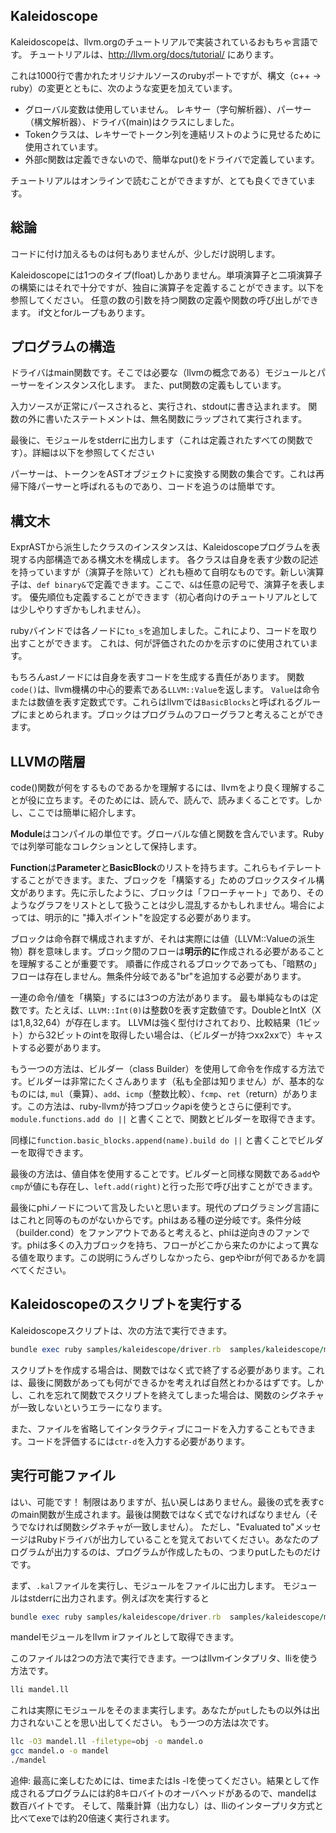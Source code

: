Kaleidoscope
--------------

Kaleidoscopeは、llvm.orgのチュートリアルで実装されているおもちゃ言語です。 チュートリアルは、http://llvm.org/docs/tutorial/ にあります。

これは1000行で書かれたオリジナルソースのrubyポートですが、構文（c++ -> ruby​​）の変更とともに、次のような変更を加えています。

- グローバル変数は使用していません。 レキサー（字句解析器）、パーサー（構文解析器）、ドライバ(main)はクラスにしました。
- Tokenクラスは、レキサーでトークン列を連結リストのように見せるために使用されています。
- 外部c関数は定義できないので、簡単なput()をドライバで定義しています。

チュートリアルはオンラインで読むことができますが、とても良くできています。

総論
-------

コードに付け加えるものは何もありませんが、少しだけ説明します。

Kaleidoscopeには1つのタイプ(float)しかありません。単項演算子と二項演算子の構築にはそれで十分ですが、独自に演算子を定義することができます。以下を参照してください。 任意の数の引数を持つ関数の定義や関数の呼び出しができます。 if文とforループもあります。

プログラムの構造
----------------

ドライバはmain関数です。そこでは必要な（llvmの概念である）モジュールとパーサーをインスタンス化します。 また、put関数の定義もしています。

入力ソースが正常にパースされると、実行され、stdoutに書き込まれます。 関数の外に書いたステートメントは、無名関数にラップされて実行されます。

最後に、モジュールをstderrに出力します（これは定義されたすべての関数です）。詳細は以下を参照してください

パーサーは、トークンをASTオブジェクトに変換する関数の集合です。これは再帰下降パーサーと呼ばれるものであり、コードを追うのは簡単です。

構文木
-----------

ExprASTから派生したクラスのインスタンスは、Kaleidoscopeプログラムを表現する内部構造である構文木を構成します。 各クラスは自身を表す少数の記述を持っていますが（演算子を除いて）どれも極めて自明なものです。新しい演算子は、`def binary&`で定義できます。ここで、`&`は任意の記号で、演算子を表します。 優先順位も定義することができます（初心者向けのチュートリアルとしては少しやりすぎかもしれません）。

rubyバインドでは各ノードに`to_s`を追加しました。これにより、コードを取り出すことができます。 これは、何が評価されたのかを示すのに使用されています。

もちろんastノードには自身を表すコードを生成する責任があります。 関数`code()`は、llvm機構の中心的要素である`LLVM::Value`を返します。 `Value`は命令または数値を表す定数式です。これらはllvmでは`BasicBlocks`と呼ばれるグループにまとめられます。ブロックはプログラムのフローグラフと考えることができます。

LLVMの階層
-----------------

code()関数が何をするものであるかを理解するには、llvmをより良く理解することが役に立ちます。そのためには、読んで、読んで、読みまくることです。しかし、ここでは簡単に紹介します。

**Module**はコンパイルの単位です。グローバルな値と関数を含んでいます。Rubyでは列挙可能なコレクションとして保持します。

**Function**は**Parameter**と**BasicBlock**のリストを持ちます。これらもイテレートすることができます。また、ブロックを「構築する」ためのブロックスタイル構文があります。先に示したように、ブロックは「フローチャート」であり、そのようなグラフをリストとして扱うことは少し混乱するかもしれません。場合によっては、明示的に "挿入ポイント"を設定する必要があります。

ブロックは命令群で構成されますが、それは実際には値（LLVM::Valueの派生物）群を意味します。ブロック間のフローは**明示的に**作成される必要があることを理解することが重要です。 順番に作成されるブロックであっても、「暗黙の」フローは存在しません。無条件分岐である"br"を追加する必要があります。

一連の命令/値を「構築」するには3つの方法があります。 最も単純なものは定数です。たとえば、`LLVM::Int(0)`は整数0を表す定数値です。DoubleとIntX（Xは1,8,32,64）が存在します。 LLVMは強く型付けされており、比較結果（1ビット）から32ビットのintを取得したい場合は、（ビルダーが持つxx2xxで）キャストする必要があります。

もう一つの方法は、ビルダー（class Builder）を使用して命令を作成する方法です。ビルダーは非常にたくさんあります（私も全部は知りません）が、基本的なものには,
`mul`（乗算）、`add`、`icmp`（整数比較）、`fcmp`、`ret`（return）があります。この方法は、ruby-llvmが持つブロックapiを使うとさらに便利です。`module.functions.add do ||` と書くことで、関数とビルダーを取得できます。

同様に`function.basic_blocks.append(name).build do ||` と書くことでビルダーを取得できます。

最後の方法は、値自体を使用することです。ビルダーと同様な関数である`add`や`cmp`が値にも存在し、`left.add(right)`と行った形で呼び出すことができます。

最後にphiノードについて言及したいと思います。現代のプログラミング言語にはこれと同等のものがないからです。phiはある種の逆分岐です。条件分岐（builder.cond）をファンアウトであると考えると、phiは逆向きのファンです。phiは多くの入力ブロックを持ち、フローがどこから来たのかによって異なる値を取ります。この説明にうんざりしなかったら、gepやibrが何であるかを調べてください。

Kaleidoscopeのスクリプトを実行する
-----------------------------

Kaleidoscopeスクリプトは、次の方法で実行できます。

```ruby
bundle exec ruby samples/kaleidescope/driver.rb  samples/kaleidescope/maths.kal
```

スクリプトを作成する場合は、関数ではなく式で終了する必要があります。これは、最後に関数があっても何ができるかを考えれば自然とわかるはずです。しかし、これを忘れて関数でスクリプトを終えてしまった場合は、関数のシグネチャが一致しないというエラーになります。

また、ファイルを省略してインタラクティブにコードを入力することもできます。コードを評価するには`ctr-d`を入力する必要があります。

実行可能ファイル
-----------

はい、可能です！ 制限はありますが、払い戻しはありません。最後の式を表すcのmain関数が生成されます。最後は関数ではなく式でなければなりません（そうでなければ関数シグネチャが一致しません）。 ただし、"Evaluated to"メッセージはRubyドライバが出力していることを覚えておいてください。あなたのプログラムが出力するのは、プログラムが作成したもの、つまりputしたものだけです。

まず、`.kal`ファイルを実行し、モジュールをファイルに出力します。 モジュールはstderrに出力されます。例えば次を実行すると

```ruby
bundle exec ruby samples/kaleidescope/driver.rb  samples/kaleidescope/mandel.kal 2> mandel.ll
```

mandelモジュールをllvm irファイルとして取得できます。

このファイルは2つの方法で実行できます。一つはllvmインタプリタ、lliを使う方法です。

```bash
lli mandel.ll
```

これは実際にモジュールをそのまま実行します。あなたが`put`したもの以外は出力されないことを思い出してください。 もう一つの方法は次です。

```bash
llc -O3 mandel.ll -filetype=obj -o mandel.o
gcc mandel.o -o mandel
./mandel
```

追伸: 最高に楽しむためには、timeまたはls -lを使ってください。結果として作成されるプログラムには約8キロバイトのオーバヘッドがあるので、mandelは数百バイトです。 そして、階乗計算（出力なし）は、lliのインタープリタ方式と比べてexeでは約20倍速く実行されます。
